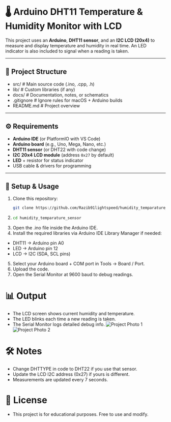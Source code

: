 # 🌡️ Arduino DHT11 Temperature & Humidity Monitor with LCD

This project uses an **Arduino**, **DHT11 sensor**, and an **I2C LCD (20x4)** to measure and display temperature and humidity in real time. An LED indicator is also included to signal when a reading is taken.

---

## 📂 Project Structure
- src/               # Main source code (.ino, .cpp, .h)
- lib/               # Custom libraries (if any)
- docs/              # Documentation, notes, or schematics
- .gitignore         # Ignore rules for macOS + Arduino builds
- README.md          # Project overview

---

## ⚙️ Requirements
- **Arduino IDE** (or PlatformIO with VS Code)
- **Arduino board** (e.g., Uno, Mega, Nano, etc.)
- **DHT11 sensor** (or DHT22 with code change)
- **I2C 20x4 LCD module** (address `0x27` by default)
- **LED** + resistor for status indicator
- USB cable & drivers for programming

---

## 🚀 Setup & Usage
1. Clone this repository:
   ```bash
   git clone https://github.com/Razib91lightspeed/humidity_temparature_sensor.git
   ```
2. ```bash
   cd humidity_temparature_sensor
   ```
3. Open the .ino file inside the Arduino IDE.
4. Install the required libraries via Arduino IDE Library Manager if needed:
- DHT11 → Arduino pin A0
- LED → Arduino pin 12
- LCD → I2C (SDA, SCL pins)
5. Select your Arduino board + COM port in Tools → Board / Port.
6. Upload the code.
7. Open the Serial Monitor at 9600 baud to debug readings.

# 📊 Output
- The LCD screen shows current humidity and temperature.
- The LED blinks each time a new reading is taken.
- The Serial Monitor logs detailed debug info.
![Project Photo 1](pic1.jpeg)
![Project Photo 2](pic2.jpeg)

# 🛠️ Notes
- Change DHTTYPE in code to DHT22 if you use that sensor.
- Update the LCD I2C address (0x27) if yours is different.
- Measurements are updated every 7 seconds.
# 📜 License
- This project is for educational purposes. Free to use and modify.